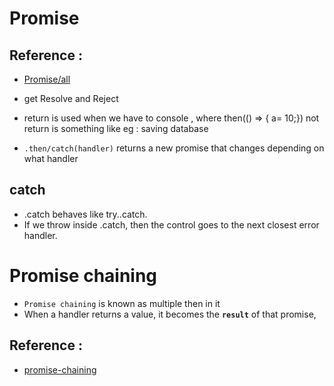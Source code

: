 # Promise

## Reference :

- [ Promise/all ](https://developer.mozilla.org/en-US/docs/Web/JavaScript/Reference/Global_Objects/Promise/all)

- get Resolve and Reject
- return is used when we have to console , where then(() => { a= 10;}) not return is something like eg : saving database
- `.then/catch(handler)` returns a new promise that changes depending on what handler

## catch

- .catch behaves like try..catch.
- If we throw inside .catch, then the control goes to the next closest error handler.

# Promise chaining

- `Promise chaining` is known as multiple then in it
- When a handler returns a value, it becomes the **`result`** of that promise,

## Reference :

- [promise-chaining](https://javascript.info/promise-chaining)
